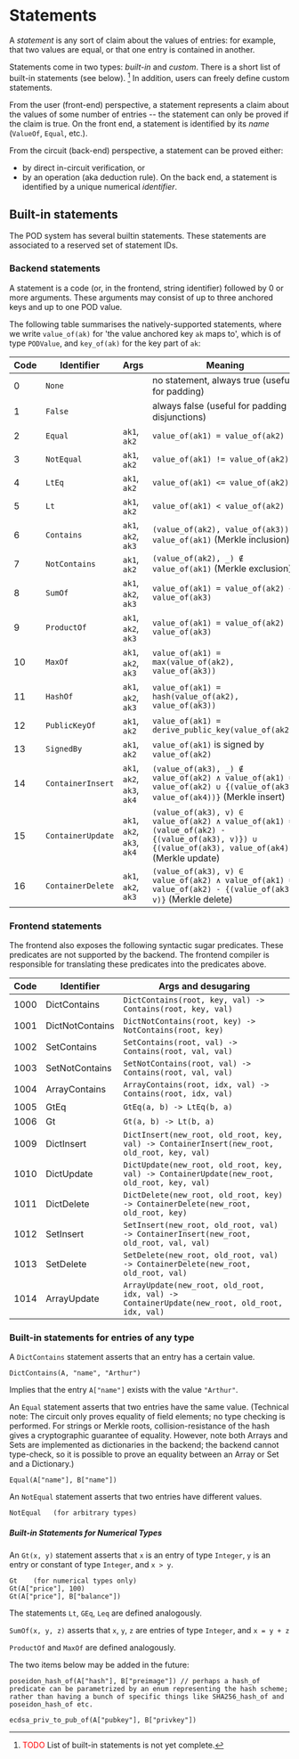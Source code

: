 # Statements

A _statement_ is any sort of claim about the values of entries: for example, that two values are equal, or that one entry is contained in another.

Statements come in two types: _built-in_ and _custom_.  There is a short list of built-in statements (see below). [^builtin]
In addition, users can freely define custom statements.

From the user (front-end) perspective, a statement represents a claim about the values of some number of entries -- the statement can only be proved if the claim is true.  On the front end, a statement is identified by its _name_ (`ValueOf`, `Equal`, etc.).

From the circuit (back-end) perspective, a statement can be proved either:
- by direct in-circuit verification, or
- by an operation (aka deduction rule).
On the back end, a statement is identified by a unique numerical _identifier_.

## Built-in statements

The POD system has several builtin statements. These statements are associated to a reserved set of statement IDs.

### Backend statements

A statement is a code (or, in the frontend, string identifier) followed by 0 or more arguments. These arguments may consist of up to three anchored keys and up to one POD value.

The following table summarises the natively-supported statements, where we write `value_of(ak)` for 'the value anchored key `ak` maps to', which is of type `PODValue`, and `key_of(ak)` for the key part of `ak`:

| Code | Identifier    | Args                | Meaning                                                           |
|------|---------------|---------------------|-------------------------------------------------------------------|
| 0    | `None`        |                     | no statement, always true (useful for padding)                    |
| 1    | `False`       |                     | always false (useful for padding disjunctions)                    |
| 2    | `Equal`       | `ak1`, `ak2`        | `value_of(ak1) = value_of(ak2)`                                   |
| 3    | `NotEqual`    | `ak1`, `ak2`        | `value_of(ak1) != value_of(ak2)`                                  |
| 4    | `LtEq`        | `ak1`, `ak2`        | `value_of(ak1) <= value_of(ak2)`                                  |
| 5    | `Lt`          | `ak1`, `ak2`        | `value_of(ak1) < value_of(ak2)`                                   |
| 6    | `Contains`    | `ak1`, `ak2`, `ak3` | `(value_of(ak2), value_of(ak3)) ∈ value_of(ak1)` (Merkle inclusion) |
| 7    | `NotContains` | `ak1`, `ak2`        | `(value_of(ak2), _) ∉ value_of(ak1)` (Merkle exclusion) |
| 8    | `SumOf`       | `ak1`, `ak2`, `ak3` | `value_of(ak1) = value_of(ak2) + value_of(ak3)`                   |
| 9    | `ProductOf`   | `ak1`, `ak2`, `ak3` | `value_of(ak1) = value_of(ak2) * value_of(ak3)`                   |
| 10   | `MaxOf`       | `ak1`, `ak2`, `ak3` | `value_of(ak1) = max(value_of(ak2), value_of(ak3))`               |
| 11   | `HashOf`      | `ak1`, `ak2`, `ak3` | `value_of(ak1) = hash(value_of(ak2), value_of(ak3))`              |
| 12   | `PublicKeyOf` | `ak1`, `ak2`        | `value_of(ak1) = derive_public_key(value_of(ak2))`                |
| 13   | `SignedBy`    | `ak1`, `ak2`        | `value_of(ak1)` is signed by  `value_of(ak2)`                     |
| 14   | `ContainerInsert` | `ak1`, `ak2`, `ak3`, `ak4` | `(value_of(ak3), _) ∉ value_of(ak2) ∧ value_of(ak1) = value_of(ak2) ∪ {(value_of(ak3), value_of(ak4))}` (Merkle insert) |
| 15   | `ContainerUpdate` | `ak1`, `ak2`, `ak3`, `ak4` | `(value_of(ak3), v) ∈ value_of(ak2) ∧ value_of(ak1) = (value_of(ak2) - {(value_of(ak3), v)}) ∪ {(value_of(ak3), value_of(ak4))}` (Merkle update) |
| 16   | `ContainerDelete` | `ak1`, `ak2`, `ak3`        | `(value_of(ak3), v) ∈ value_of(ak2) ∧ value_of(ak1) = value_of(ak2) - {(value_of(ak3), v)}` (Merkle delete) |

### Frontend statements

The frontend also exposes the following syntactic sugar predicates.  These predicates are not supported by the backend.  The frontend compiler is responsible for translating these predicates into the predicates above.

| Code | Identifier    | Args and desugaring                | 
|------|---------------|---------------------|
| 1000 | DictContains | `DictContains(root, key, val) -> Contains(root, key, val)` |
| 1001 | DictNotContains | `DictNotContains(root, key) -> NotContains(root, key)` |
| 1002 | SetContains | `SetContains(root, val) -> Contains(root, val, val)` |
| 1003 | SetNotContains | `SetNotContains(root, val) -> Contains(root, val, val)` |
| 1004 | ArrayContains | `ArrayContains(root, idx, val) -> Contains(root, idx, val)` |
| 1005 | GtEq | `GtEq(a, b) -> LtEq(b, a)`|
| 1006 | Gt | `Gt(a, b) -> Lt(b, a)` |
| 1009 | DictInsert | `DictInsert(new_root, old_root, key, val) -> ContainerInsert(new_root, old_root, key, val)` |
| 1010 | DictUpdate | `DictUpdate(new_root, old_root, key, val) -> ContainerUpdate(new_root, old_root, key, val)` |
| 1011 | DictDelete | `DictDelete(new_root, old_root, key) -> ContainerDelete(new_root, old_root, key)` |
| 1012 | SetInsert | `SetInsert(new_root, old_root, val) -> ContainerInsert(new_root, old_root, val, val)` |
| 1013 | SetDelete | `SetDelete(new_root, old_root, val) -> ContainerDelete(new_root, old_root, val)` |
| 1014 | ArrayUpdate | `ArrayUpdate(new_root, old_root, idx, val) -> ContainerUpdate(new_root, old_root, idx, val)` |


### Built-in statements for entries of any type

A ```DictContains``` statement asserts that an entry has a certain value.
```
DictContains(A, "name", "Arthur")
```
Implies that the entry `A["name"]` exists with the value `"Arthur"`.

An ```Equal``` statement asserts that two entries have the same value.  (Technical note: The circuit only proves equality of field elements; no type checking is performed.  For strings or Merkle roots, collision-resistance of the hash gives a cryptographic guarantee of equality.  However, note both Arrays and Sets are implemented as dictionaries in the backend; the backend cannot type-check, so it is possible to prove an equality between an Array or Set and a Dictionary.)
```
Equal(A["name"], B["name"])
```

An ```NotEqual``` statement asserts that two entries have different values.
```
NotEqual   (for arbitrary types)
```

##### Built-in Statements for Numerical Types
An ```Gt(x, y)``` statement asserts that ```x``` is an entry of type ```Integer```, ```y``` is an entry or constant of type ```Integer```, and ```x > y```.
```
Gt    (for numerical types only)
Gt(A["price"], 100)
Gt(A["price"], B["balance"])
```

The statements ```Lt```, ```GEq```, ```Leq``` are defined analogously.

```SumOf(x, y, z)``` asserts that ```x```, ```y```, ```z``` are entries of type ```Integer```, and ```x = y + z```

```ProductOf``` and ```MaxOf``` are defined analogously.

The two items below may be added in the future:
```
poseidon_hash_of(A["hash"], B["preimage"]) // perhaps a hash_of predicate can be parametrized by an enum representing the hash scheme; rather than having a bunch of specific things like SHA256_hash_of and poseidon_hash_of etc.
```

```
ecdsa_priv_to_pub_of(A["pubkey"], B["privkey"])
```



[^builtin]: <font color="red">TODO</font> List of built-in statements is not yet complete.
